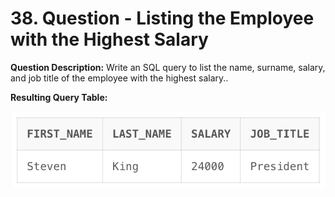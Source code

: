 # 38. Question - Listing the Employee with the Highest Salary

**Question Description:**
Write an SQL query to list the name, surname, salary, and job title of the employee with the highest salary..

**Resulting Query Table:**

![alt text](/Sql-ScreenShots/ScreenShot_38.png)
